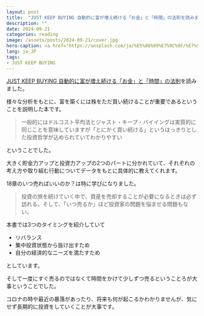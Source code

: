 ```yaml
---
layout: post
title:  "JUST KEEP BUYING 自動的に富が増え続ける「お金」と「時間」の法則を読みました"
description: ""
date: 2024-09-21
categories: reading
image: /assets/posts/2024-09-21/cover.jpg
hero-caption: <a href="https://unsplash.com/ja/%E5%86%99%E7%9C%9F/%E7%9F%B3%E3%81%AE%E4%B8%8A%E3%81%AE%E8%8C%B6%E8%89%B2%E3%81%A8%E9%9D%92%E3%81%AE%E7%A0%82%E6%99%82%E8%A8%88%E3%81%AE%E3%82%BB%E3%83%AC%E3%82%AF%E3%83%86%E3%82%A3%E3%83%96%E3%83%95%E3%82%A9%E3%83%BC%E3%82%AB%E3%82%B9%E5%86%99%E7%9C%9F-BXOXnQ26B7o?utm_content=creditCopyText&utm_medium=referral&utm_source=unsplash">Unsplash</a>の<a href="https://unsplash.com/ja/@aronvisuals?utm_content=creditCopyText&utm_medium=referral&utm_source=unsplash">Aron Visuals</a>が撮影した写真
lang: ja_JP
tags:
- JUST KEEP BUYING
---
```

[JUST KEEP BUYING 自動的に富が増え続ける「お金」と「時間」の法則](https://amzn.asia/d/fOtqeK8)を読みました。

様々な分析をもとに、富を築くには株をただ買い続けることが重要であるということを説明した本です。

> 一般的にはドルコスト平均法とジャスト・キープ・バイイングは実質的に同じことを意味していますが「とにかく買い続ける」というはっきりとした投資哲学が込められていてわかりやすい

ということでした。

大きく貯金力アップと投資力アップの2つのパートに分かれていて、それぞれの考え方や取り組む行動についてデータをもとに具体的に教えてくれます。

18章のいつ売ればいいのか？は特に学びになりました。

> 投資の旅を続けていく中で、資産を売却することが必要になるときは必ず訪れる。そして、「いつ売るか」ほど投資家の問題を悩ませる問題もない。

本書では3つのタイミングを紹介していて

- リバランス
- 集中投資状態から抜け出すため
- 自分の経済的なニーズを満たすため

としています。

そして一度にすぐ売るのではなくて時間をかけて少しずつ売るということろが大事ということでした。

コロナの時や最近の暴落があったり、将来も何が起こるかわかりませんが、気にせず長期的に投資をしていくことが大事です。
